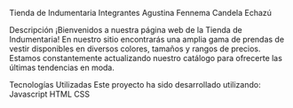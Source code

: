 Tienda de Indumentaria
Integrantes
Agustina Fennema
Candela Echazú

Descripción
¡Bienvenidos a nuestra página web de la Tienda de Indumentaria! En nuestro sitio encontrarás una amplia gama de prendas de vestir disponibles en diversos colores, tamaños y rangos de precios. Estamos constantemente actualizando nuestro catálogo para ofrecerte las últimas tendencias en moda.

Tecnologías Utilizadas
Este proyecto ha sido desarrollado utilizando:
Javascript
HTML
CSS
